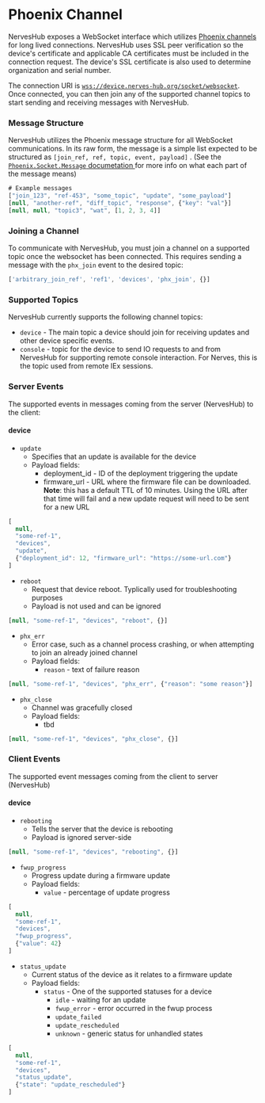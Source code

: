 # Phoenix Channel

NervesHub exposes a WebSocket interface which utilizes [Phoenix channels](https://hexdocs.pm/phoenix/channels.html) for long lived connections. NervesHub uses SSL peer verification so the device's certificate and applicable CA certificates must be included in the connection request. The device's SSL certificate is also used to determine organization and serial number.

The connection URI is [`wss://device.nerves-hub.org/socket/websocket`](wss://device.nerves-hub.org/socket/websocket). Once connected, you can then join any of the supported channel topics to start sending and receiving messages with NervesHub.

### Message Structure

NervesHub utilizes the Phoenix message structure for all WebSocket communications. In its raw form, the message is a simple list expected to be structured as `[join_ref, ref, topic, event, payload]` . \(See the [`Phoenix.Socket.Message` documetation ](https://hexdocs.pm/phoenix/Phoenix.Socket.Message.html)for more info on what each part of the message means\)

```javascript
# Example messages
["join_123", "ref-453", "some_topic", "update", "some_payload"]
[null, "another-ref", "diff_topic", "response", {"key": "val"}]
[null, null, "topic3", "wat", [1, 2, 3, 4]]
```

### Joining a Channel

To communicate with NervesHub, you must join a channel on a supported topic once the websocket has been connected. This requires sending a message with the `phx_join` event to the desired topic:

```javascript
['arbitrary_join_ref', 'ref1', 'devices', 'phx_join', {}]
```

### Supported Topics

NervesHub currently supports the following channel topics:

* `device` - The main topic a device should join for receiving updates and other device specific events.
* `console` - topic for the device to send IO requests to and from NervesHub for supporting remote console interaction. For Nerves, this is the topic used from remote IEx sessions.

### Server Events

The supported events in messages coming from the server \(NervesHub\) to the client:

#### **device**

* `update`
  * Specifies that an update is available for the device
  * Payload fields:
    * deployment\_id - ID of the deployment triggering the update
    * firmware\_url - URL where the firmware file can be downloaded. **Note**: this has a default TTL of 10 minutes. Using the URL after that time will fail and a new update request will need to be sent for a new URL

```javascript
[
  null,
  "some-ref-1",
  "devices",
  "update",
  {"deployment_id": 12, "firmware_url": "https://some-url.com"}
]
```

* `reboot`
  * Request that device reboot. Typlically used for troubleshooting purposes
  * Payload is not used and can be ignored

```javascript
[null, "some-ref-1", "devices", "reboot", {}]
```

* `phx_err`
  * Error case, such as a channel process crashing, or when attempting to join an already joined channel
  * Payload fields:
    * `reason` - text of failure reason

```javascript
[null, "some-ref-1", "devices", "phx_err", {"reason": "some reason"}]
```

* `phx_close`
  * Channel was gracefully closed
  * Payload fields:
    * tbd

```javascript
[null, "some-ref-1", "devices", "phx_close", {}]
```

### Client Events

The supported event messages coming from the client to server \(NervesHub\)

#### device

* `rebooting`
  * Tells the server that the device is rebooting
  * Payload is ignored server-side

```javascript
[null, "some-ref-1", "devices", "rebooting", {}]
```

* `fwup_progress`
  * Progress update during a firmware update
  * Payload fields:
    * `value` - percentage of update progress

```javascript
[
  null,
  "some-ref-1",
  "devices",
  "fwup_progress",
  {"value": 42}
]
```

* `status_update`
  * Current status of the device as it relates to a firmware update
  * Payload fields:
    * `status` - One of the supported statuses for a device
      * `idle` - waiting for an update
      * `fwup_error` - error occurred in the fwup process
      * `update_failed`
      * `update_rescheduled`
      * `unknown` - generic status for unhandled states

```javascript
[
  null,
  "some-ref-1",
  "devices",
  "status_update",
  {"state": "update_rescheduled"}
]
```



